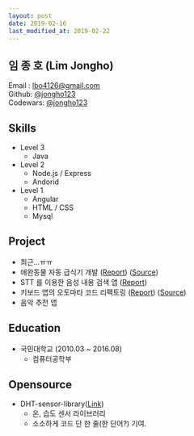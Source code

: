 ```yaml
---
layout: post
date: 2019-02-16
last_modified_at: 2019-02-22
---
```


## 임 종 호 (Lim Jongho)

Email : lbo4126@gmail.com  
Github: [@jongho123](http://github.com/jongho123)  
Codewars: [@jongho123](https://www.codewars.com/users/jongho123)  

## Skills
- Level 3
  - Java
- Level 2
  - Node.js / Express
  - Andorid
- Level 1
  - Angular
  - HTML / CSS
  - Mysql

## Project
- 최근...ㅠㅠ
- 애완동물 자동 급식기 개발 
  ([Report](/posts/happy-hog.html))
  ([Source](https://github.com/MyHappyHog/ProjectPrototype))
- STT 를 이용한 음성 내용 검색 앱
  ([Report](/posts/sound-tag.html))
- 키보드 앱의 오토마타 코드 리팩토링
  ([Report](/posts/nurumi-refactoring.html))
  ([Source](https://github.com/2015nlpcapstone/Nurumi))
- 음악 추천 앱

## Education
- 국민대학교 (2010.03 ~ 2016.08)
    - 컴퓨터공학부

## Opensource
- DHT-sensor-library([Link](https://github.com/adafruit/DHT-sensor-library))
    - 온, 습도 센서 라이브러리
    - 소소하게 코드 단 한 줄(한 단어?) 기여.
